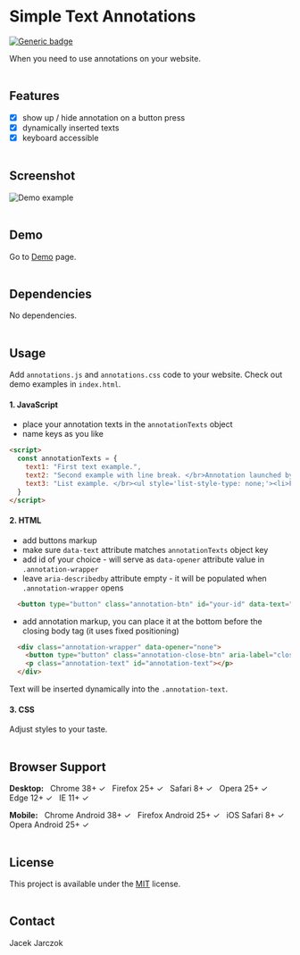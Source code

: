 # Simple Text Annotations
[![Generic badge](https://img.shields.io/badge/Version-1.1.1-green.svg)](https://shields.io/)

When you need to use annotations on your website.
<br><br>

## Features
- [x] show up / hide annotation on a button press
- [x] dynamically inserted texts
- [x] keyboard accessible
<br><br>

## Screenshot
![Demo example](https://github.com/k-son/Tooltips/blob/main/annotations.png?raw=true "Demo example")
<br><br>

## Demo
Go to [Demo](https://k-son.github.io/simple-text-annotations/) page.
<br><br>

## Dependencies
No dependencies.
<br><br>

## Usage
Add ```annotations.js``` and ```annotations.css``` code to your website.
Check out demo examples in ```index.html```.
#### 1. JavaScript
- place your annotation texts in the ```annotationTexts``` object
- name keys as you like
```html
<script>
  const annotationTexts = {
    text1: "First text example.",
    text2: "Second example with line break. </br>Annotation launched by Button nr 2 and Button nr 3.",
    text3: "List example. </br><ul style='list-style-type: none;'><li>First list item.</li><li>Second list item.</li><li>Third list item.</li>"
  }
</script>
```

#### 2. HTML
- add buttons markup
- make sure ```data-text``` attribute matches ```annotationTexts``` object key
- add id of your choice - will serve as ```data-opener``` attribute value in ```.annotation-wrapper```
- leave ```aria-describedby``` attribute empty - it will be populated when ```.annotation-wrapper``` opens 
```html
  <button type="button" class="annotation-btn" id="your-id" data-text="text1" aria-describedby="">some text to annotate</button>
```

- add annotation markup, you can place it at the bottom before the closing body tag (it uses fixed positioning)
```html
  <div class="annotation-wrapper" data-opener="none">
    <button type="button" class="annotation-close-btn" aria-label="close annotation"></button>
    <p class="annotation-text" id="annotation-text"></p>
  </div>
```
Text will be inserted dynamically into the ```.annotation-text```.

#### 3. CSS
Adjust styles to your taste.
<br><br>

## Browser Support
**Desktop:**&nbsp;&nbsp; Chrome 38+ ✓&nbsp;&nbsp; Firefox 25+ ✓&nbsp;&nbsp; Safari 8+ ✓&nbsp;&nbsp;  Opera 25+ ✓&nbsp;&nbsp; Edge 12+ ✓&nbsp;&nbsp; IE 11+ ✓&nbsp;&nbsp;

**Mobile:**&nbsp;&nbsp; Chrome Android 38+ ✓&nbsp;&nbsp; Firefox Android 25+ ✓&nbsp;&nbsp; iOS Safari 8+ ✓&nbsp;&nbsp; Opera Android 25+ ✓&nbsp;&nbsp;
<br><br>

## License
This project is available under the [MIT](https://opensource.org/licenses/mit-license.php) license.
<br><br>

## Contact
 Jacek Jarczok

